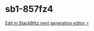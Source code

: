 # sb1-857fz4

[Edit in StackBlitz next generation editor ⚡️](https://stackblitz.com/~/github.com/kwizeracobaye/sb1-857fz4)